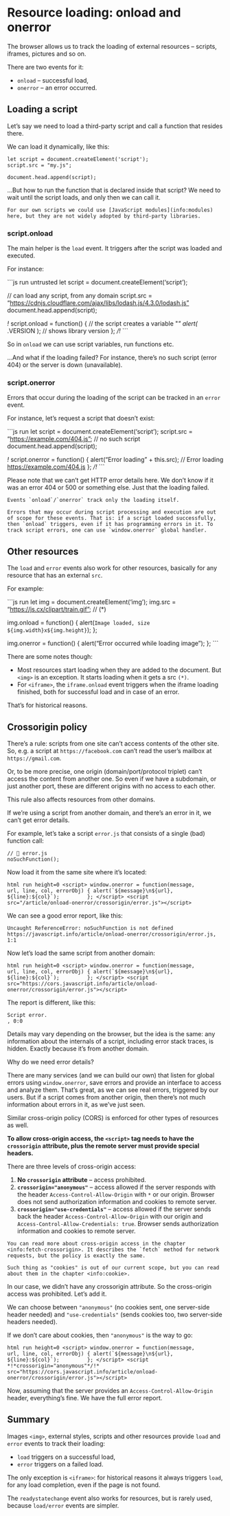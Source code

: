Resource loading: onload and onerror
====================================

The browser allows us to track the loading of external resources – scripts, iframes, pictures and so on.

There are two events for it:

-   `onload` – successful load,
-   `onerror` – an error occurred.

Loading a script
----------------

Let’s say we need to load a third-party script and call a function that resides there.

We can load it dynamically, like this:

    let script = document.createElement('script');
    script.src = "my.js";

    document.head.append(script);

…But how to run the function that is declared inside that script? We need to wait until the script loads, and only then we can call it.

    For our own scripts we could use [JavaScript modules](info:modules) here, but they are not widely adopted by third-party libraries.

### script.onload

The main helper is the `load` event. It triggers after the script was loaded and executed.

For instance:

\`\`\`js run untrusted let script = document.createElement(‘script’);

// can load any script, from any domain script.src = “https://cdnjs.cloudflare.com/ajax/libs/lodash.js/4.3.0/lodash.js” document.head.append(script);

*!* script.onload = function() { // the script creates a variable "*" alert(* .VERSION ); // shows library version }; */!* \`\`\`

So in `onload` we can use script variables, run functions etc.

…And what if the loading failed? For instance, there’s no such script (error 404) or the server is down (unavailable).

### script.onerror

Errors that occur during the loading of the script can be tracked in an `error` event.

For instance, let’s request a script that doesn’t exist:

\`\`\`js run let script = document.createElement(‘script’); script.src = “https://example.com/404.js”; // no such script document.head.append(script);

*!* script.onerror = function() { alert(“Error loading” + this.src); // Error loading https://example.com/404.js }; */!* \`\`\`

Please note that we can’t get HTTP error details here. We don’t know if it was an error 404 or 500 or something else. Just that the loading failed.

    Events `onload`/`onerror` track only the loading itself.

    Errors that may occur during script processing and execution are out of scope for these events. That is: if a script loaded successfully, then `onload` triggers, even if it has programming errors in it. To track script errors, one can use `window.onerror` global handler.

Other resources
---------------

The `load` and `error` events also work for other resources, basically for any resource that has an external `src`.

For example:

\`\`\`js run let img = document.createElement(‘img’); img.src = “https://js.cx/clipart/train.gif”; // (\*)

img.onload = function() { alert(`Image loaded, size ${img.width}x${img.height}`); };

img.onerror = function() { alert(“Error occurred while loading image”); }; \`\`\`

There are some notes though:

-   Most resources start loading when they are added to the document. But `<img>` is an exception. It starts loading when it gets a src `(*)`.
-   For `<iframe>`, the `iframe.onload` event triggers when the iframe loading finished, both for successful load and in case of an error.

That’s for historical reasons.

Crossorigin policy
------------------

There’s a rule: scripts from one site can’t access contents of the other site. So, e.g. a script at `https://facebook.com` can’t read the user’s mailbox at `https://gmail.com`.

Or, to be more precise, one origin (domain/port/protocol triplet) can’t access the content from another one. So even if we have a subdomain, or just another port, these are different origins with no access to each other.

This rule also affects resources from other domains.

If we’re using a script from another domain, and there’s an error in it, we can’t get error details.

For example, let’s take a script `error.js` that consists of a single (bad) function call:

    // 📁 error.js
    noSuchFunction();

Now load it from the same site where it’s located:

`` html run height=0 <script> window.onerror = function(message,         url, line, col, errorObj) { alert(`${message}\n${url}, ${line}:${col}`);         }; </script> <script         src="/article/onload-onerror/crossorigin/error.js"></script> ``

We can see a good error report, like this:

    Uncaught ReferenceError: noSuchFunction is not defined
    https://javascript.info/article/onload-onerror/crossorigin/error.js, 1:1

Now let’s load the same script from another domain:

`` html run height=0 <script> window.onerror = function(message,         url, line, col, errorObj) { alert(`${message}\n${url}, ${line}:${col}`);         }; </script> <script         src="https://cors.javascript.info/article/onload-onerror/crossorigin/error.js"></script> ``

The report is different, like this:

    Script error.
    , 0:0

Details may vary depending on the browser, but the idea is the same: any information about the internals of a script, including error stack traces, is hidden. Exactly because it’s from another domain.

Why do we need error details?

There are many services (and we can build our own) that listen for global errors using `window.onerror`, save errors and provide an interface to access and analyze them. That’s great, as we can see real errors, triggered by our users. But if a script comes from another origin, then there’s not much information about errors in it, as we’ve just seen.

Similar cross-origin policy (CORS) is enforced for other types of resources as well.

**To allow cross-origin access, the `<script>` tag needs to have the `crossorigin` attribute, plus the remote server must provide special headers.**

There are three levels of cross-origin access:

1.  **No `crossorigin` attribute** – access prohibited.
2.  **`crossorigin="anonymous"`** – access allowed if the server responds with the header `Access-Control-Allow-Origin` with `*` or our origin. Browser does not send authorization information and cookies to remote server.
3.  **`crossorigin="use-credentials"`** – access allowed if the server sends back the header `Access-Control-Allow-Origin` with our origin and `Access-Control-Allow-Credentials: true`. Browser sends authorization information and cookies to remote server.

<!-- -->

    You can read more about cross-origin access in the chapter <info:fetch-crossorigin>. It describes the `fetch` method for network requests, but the policy is exactly the same.

    Such thing as "cookies" is out of our current scope, but you can read about them in the chapter <info:cookie>.

In our case, we didn’t have any crossorigin attribute. So the cross-origin access was prohibited. Let’s add it.

We can choose between `"anonymous"` (no cookies sent, one server-side header needed) and `"use-credentials"` (sends cookies too, two server-side headers needed).

If we don’t care about cookies, then `"anonymous"` is the way to go:

`` html run height=0 <script> window.onerror = function(message,         url, line, col, errorObj) { alert(`${message}\n${url}, ${line}:${col}`);         }; </script> <script *!*crossorigin="anonymous"*/!*         src="https://cors.javascript.info/article/onload-onerror/crossorigin/error.js"></script> ``

Now, assuming that the server provides an `Access-Control-Allow-Origin` header, everything’s fine. We have the full error report.

Summary
-------

Images `<img>`, external styles, scripts and other resources provide `load` and `error` events to track their loading:

-   `load` triggers on a successful load,
-   `error` triggers on a failed load.

The only exception is `<iframe>`: for historical reasons it always triggers `load`, for any load completion, even if the page is not found.

The `readystatechange` event also works for resources, but is rarely used, because `load/error` events are simpler.
